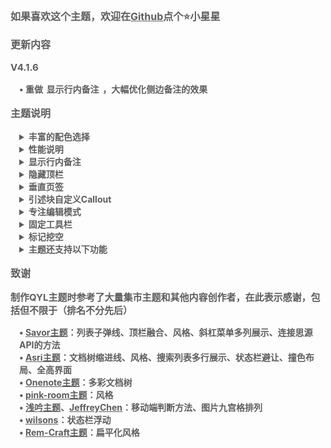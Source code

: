 <p style="opacity: 0.7; font-weight: bold; font-size: 16px">如果喜欢这个主题，欢迎在<a href="https://github.com/QYLexpired/QYL-theme">Github</a>点个⭐小星星</p>
<p style="opacity: 0.7; font-weight: bold; font-size: 16px; color: var(--b3-theme-primary)">更新内容</p>
<p style="opacity: 0.7; font-weight: bold; font-size: 15px">V4.1.6</p>
<p style="opacity: 0.7; font-weight: bold; font-size: 14px; padding-left: 1em">• 重做<span data-type="code" style="padding: 0 0.4em">显示行内备注</span>，大幅优化侧边备注的效果</p>
<p style="opacity: 0.7; font-weight: bold; font-size: 16px; color: var(--b3-theme-primary)">主题说明</p>
<details style="padding-left: 1em">
<summary style="opacity: 0.7; font-weight: bold; font-size: 14px">丰富的配色选择</summary>
<p style="opacity: 0.7; font-size: 13px; padding-left: 1em">主题提供自定义主题色功能，通过选取色相、饱和度、亮度来搭配出你喜欢的效果<br>主题还额外内置了超过30种预设日夜配色<br>注意：由于部分移动设备不支持OKLCH色彩空间，因此自定义主题色不会生效<br>由于预设配色较多，无法保证全部完善，有任何问题欢迎反馈</p>
</details>
<details style="padding-left: 1em">
<summary style="opacity: 0.7; font-weight: bold; font-size: 14px">性能说明</summary>
<p style="opacity: 0.7; font-size: 13px; padding-left: 1em">功能未启用时，相应代码不会加载，因此对性能没有任何影响</p>
<p style="opacity: 0.7; font-size: 13px; padding-left: 1em">若发现卡顿，按照功能对性能的消耗程度，推荐按顺序优先关闭：九宫格排列、固定工具栏、专注编辑模式、QYL自定义属性样式、主题动画、毛玻璃效果、顶栏融合</p>
<p style="opacity: 0.7; font-size: 13px; padding-left: 1em">若设备性能不佳，或者文档比较复杂，建议不要开启过多功能，尤其建议不要同时开启九宫格排列和固定工具栏</p>
<p style="opacity: 0.7; font-size: 13px; padding-left: 1em">若极端情况下，由于开启过多功能导致卡死，可删除工作空间<span data-type="code">\conf\QYL-Config.json</span>文件强制关闭</p>
</details>
<details style="padding-left: 1em">
<summary style="opacity: 0.7; font-weight: bold; font-size: 14px">显示行内备注</summary>
<p style="opacity: 0.7; font-size: 13px; padding-left: 1em">开启后行内备注将显示在块的侧边或底部<br>切换方法：右键点击显示行内备注按钮<br>支持解析HTML，借此可实现任意类型的行内备注，如公式、图片、视频、任意HTML<br>当备注与正文距离较远时，点击正文/备注，可自动跳转</p>
</details>
<details style="padding-left: 1em">
<summary style="opacity: 0.7; font-weight: bold; font-size: 14px">隐藏顶栏</summary>
<p style="opacity: 0.7; font-size: 13px; padding-left: 1em">开启后顶栏被隐藏，通过鼠标悬停在页面最上方的两侧来重新呼出<br>若发现在窗口状态无法呼出顶栏，可通过快捷键<span data-type="kbd">Ctrl+连按三次Q</span>来恢复顶栏<br>平板端隐藏顶栏不会生效（防止无法呼出顶栏）</p>
</details>
<details style="padding-left: 1em">
<summary style="opacity: 0.7; font-weight: bold; font-size: 14px">垂直页签</summary>
<p style="opacity: 0.7; font-size: 13px; padding-left: 1em">开启后位于左上角的文档栏页签将垂直排列，可展示更多页签<br>可通过CSS代码片段来自定义垂直页签栏的宽度<span data-type="code">:root { --QYL-vertical-width: 125px !important;/* 更改此数值，默认为125px */ }</span></p>
</details>
<details style="padding-left: 1em">
<summary style="opacity: 0.7; font-weight: bold; font-size: 14px">引述块自定义Callout</summary>
<p style="opacity: 0.7; font-size: 13px; padding-left: 1em">需开启QYL自定义属性样式<br>通过块菜单-QYL自定义属性-引述块Callout-启用Callout样式来开启，引述块内第一个子块会作为标题</p>
</details>
<details style="padding-left: 1em">
<summary style="opacity: 0.7; font-weight: bold; font-size: 14px">专注编辑模式</summary>
<p style="opacity: 0.7; font-size: 13px; padding-left: 1em">使当前编辑的块自动保持在编辑器的垂直中心，且模糊未编辑的块来突出当前编辑的块</p>
</details>
<details style="padding-left: 1em">
<summary style="opacity: 0.7; font-weight: bold; font-size: 14px">固定工具栏</summary>
<p style="opacity: 0.7; font-size: 13px; padding-left: 1em">将文字工具栏将固定在编辑器的上、左、下、右四个方向<br>通过鼠标右键单击工具栏来切换位置</p>
</details>
<details style="padding-left: 1em">
<summary style="opacity: 0.7; font-weight: bold; font-size: 14px">标记挖空</summary>
<p style="opacity: 0.7; font-size: 13px; padding-left: 1em">使被标记的文字变为挖空样式，鼠标悬停时恢复文字</p>
</details>
<details style="padding-left: 1em">
<summary style="opacity: 0.7; font-weight: bold; font-size: 14px">主题还支持以下功能</summary>
<p style="opacity: 0.7; font-size: 13px; padding-left: 1em">顶栏融合、撞色布局、全高界面、隐藏页签和面包屑、动画效果、毛玻璃效果、多彩文档树、网格化搜索列表、编辑器全宽显示、聚焦块高亮、列表子弹线、大量自定义属性样式等</p>
</details>
<p style="opacity: 0.7; font-weight: bold; font-size: 16px; color: var(--b3-theme-primary)">致谢</p>
<p style="opacity: 0.7; font-weight: bold; font-size: 15px">制作QYL主题时参考了大量集市主题和其他内容创作者，在此表示感谢，包括但不限于（排名不分先后）</p>
<p style="opacity: 0.7; font-weight: bold; font-size: 14px; padding-left: 1em">
• <a href="https://github.com/royc01/notion-theme">Savor主题</a>：列表子弹线、顶栏融合、风格、斜杠菜单多列展示、连接思源API的方法<br>
• <a href="https://github.com/mustakshif/Asri">Asri主题</a>：文档树缩进线、风格、搜索列表多行展示、状态栏避让、撞色布局、全高界面<br>
• <a href="https://github.com/chenshinshi/OneNote">Onenote主题</a>：多彩文档树<br>
• <a href="https://github.com/StarDustSheep/pink-room">pink-room主题</a>：风格<br>
• <a href="https://github.com/TCOTC/Whisper">浅吟主题</a>、<a href="https://ld246.com/member/JeffreyChen">JeffreyChen</a>：移动端判断方法、图片九宫格排列<br>
• <a href="https://ld246.com/member/wilsons">wilsons</a>：状态栏浮动<br>
• <a href="https://github.com/svchord/Rem-Craft">Rem-Craft主题</a>：扁平化风格<br>
</p>